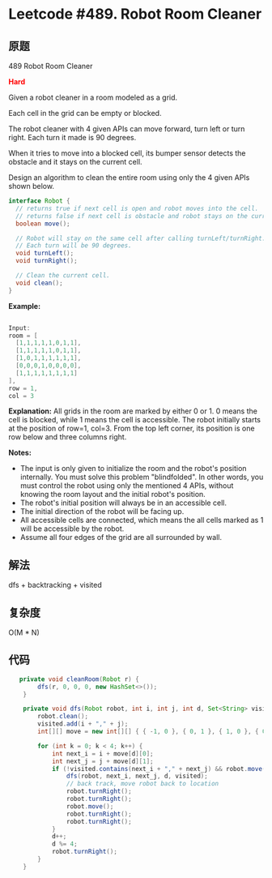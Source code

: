 # Leetcode #489. Robot Room Cleaner

## 原题

489 Robot Room Cleaner

**<span style="color:red">Hard</span>**

Given a robot cleaner in a room modeled as a grid.

Each cell in the grid can be empty or blocked.

The robot cleaner with 4 given APIs can move forward, turn left or turn right. Each turn it made is 90 degrees.

When it tries to move into a blocked cell, its bumper sensor detects the obstacle and it stays on the current cell.

Design an algorithm to clean the entire room using only the 4 given APIs shown below.

```java
interface Robot {
  // returns true if next cell is open and robot moves into the cell.
  // returns false if next cell is obstacle and robot stays on the current cell.
  boolean move();

  // Robot will stay on the same cell after calling turnLeft/turnRight.
  // Each turn will be 90 degrees.
  void turnLeft();
  void turnRight();

  // Clean the current cell.
  void clean();
}
```

**Example:**

```java

Input:
room = [
  [1,1,1,1,1,0,1,1],
  [1,1,1,1,1,0,1,1],
  [1,0,1,1,1,1,1,1],
  [0,0,0,1,0,0,0,0],
  [1,1,1,1,1,1,1,1]
],
row = 1,
col = 3
```

**Explanation:**
All grids in the room are marked by either 0 or 1.
0 means the cell is blocked, while 1 means the cell is accessible.
The robot initially starts at the position of row=1, col=3.
From the top left corner, its position is one row below and three columns right.

**Notes:**

* The input is only given to initialize the room and the robot's position internally. You must solve this problem "blindfolded". In other words, you must control the robot using only the mentioned 4 APIs, without knowing the room layout and the initial robot's position.
* The robot's initial position will always be in an accessible cell.
* The initial direction of the robot will be facing up.
* All accessible cells are connected, which means the all cells marked as 1 will be accessible by the robot.
* Assume all four edges of the grid are all surrounded by wall.

## 解法

dfs + backtracking + visited
## 复杂度

O(M * N)

## 代码

```Java
   private void cleanRoom(Robot r) {
        dfs(r, 0, 0, 0, new HashSet<>());
    }

    private void dfs(Robot robot, int i, int j, int d, Set<String> visited) {
        robot.clean();
        visited.add(i + "," + j);
        int[][] move = new int[][] { { -1, 0 }, { 0, 1 }, { 1, 0 }, { 0, -1 } };

        for (int k = 0; k < 4; k++) {
            int next_i = i + move[d][0];
            int next_j = j + move[d][1];
            if (!visited.contains(next_i + "," + next_j) && robot.move()) {
                dfs(robot, next_i, next_j, d, visited);
                // back track, move robot back to location
                robot.turnRight();
                robot.turnRight();
                robot.move();
                robot.turnRight();
                robot.turnRight();
            }
            d++;
            d %= 4;
            robot.turnRight();
        }
    }

```
